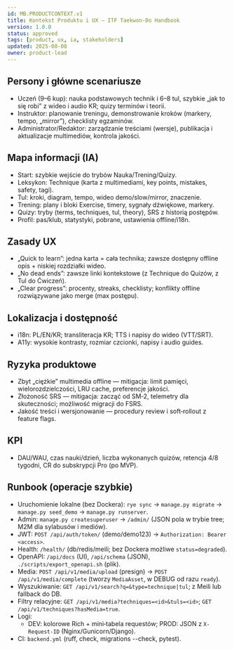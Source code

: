 ```yaml
---
id: MB.PRODUCTCONTEXT.v1
title: Kontekst Produktu i UX — ITF Taekwon‑Do Handbook
version: 1.0.0
status: approved
tags: [product, ux, ia, stakeholders]
updated: 2025-08-08
owner: product-lead
---
```


## Persony i główne scenariusze
- Uczeń (9–6 kup): nauka podstawowych technik i 6–8 tul, szybkie „jak to się robi” z wideo i audio KR; quizy terminów i teorii.
- Instruktor: planowanie treningu, demonstrowanie kroków (markery, tempo, „mirror”), checklisty egzaminów.
- Administrator/Redaktor: zarządzanie treściami (wersje), publikacja i aktualizacje multimediów, kontrola jakości.

## Mapa informacji (IA)
- Start: szybkie wejście do trybów Nauka/Trening/Quizy.
- Leksykon: Technique (karta z multimediami, key points, mistakes, safety, tagi).
- Tul: kroki, diagram, tempo, wideo demo/slow/mirror, znaczenie.
- Trening: plany i bloki Exercise, timery, sygnały dźwiękowe, markery.
- Quizy: tryby (terms, techniques, tul, theory), SRS z historią postępów.
- Profil: pas/klub, statystyki, pobrane, ustawienia offline/i18n.

## Zasady UX
- „Quick to learn”: jedna karta = cała technika; zawsze dostępny offline opis + niskiej rozdziałki wideo.
- „No dead ends”: zawsze linki kontekstowe (z Technique do Quizów, z Tul do Ćwiczeń).
- „Clear progress”: procenty, streaks, checklisty; konflikty offline rozwiązywane jako merge (max postępu).

## Lokalizacja i dostępność
- i18n: PL/EN/KR; transliteracja KR; TTS i napisy do wideo (VTT/SRT).
- A11y: wysokie kontrasty, rozmiar czcionki, napisy i audio guides.

## Ryzyka produktowe
- Zbyt „ciężkie” multimedia offline — mitigacja: limit pamięci, wielorozdzielczości, LRU cache, preferencje jakości.
- Złożoność SRS — mitigacja: zacząć od SM‑2, telemetry dla skuteczności; możliwość migracji do FSRS.
- Jakość treści i wersjonowanie — procedury review i soft‑rollout z feature flags.

## KPI
- DAU/WAU, czas nauki/dzień, liczba wykonanych quizów, retencja 4/8 tygodni, CR do subskrypcji Pro (po MVP).

## Runbook (operacje szybkie)
- Uruchomienie lokalne (bez Dockera): `rye sync` → `manage.py migrate` → `manage.py seed_demo` → `manage.py runserver`.
- Admin: `manage.py createsuperuser` → `/admin/` (JSON pola w trybie tree; M2M dla sylabusów i mediów).
- JWT: `POST /api/auth/token/` (demo/demo123) → `Authorization: Bearer <access>`.
- Health: `/health/` (db/redis/meili; bez Dockera możliwe `status=degraded`).
- OpenAPI: `/api/docs` (UI), `/api/schema` (JSON), `./scripts/export_openapi.sh` (plik).
- Media: `POST /api/v1/media/upload` (presign) → `POST /api/v1/media/complete` (tworzy `MediaAsset`, w DEBUG od razu `ready`).
- Wyszukiwanie: `GET /api/v1/search?q=&type=technique|tul`; z Meili lub fallback do DB.
- Filtry relacyjne: `GET /api/v1/media?techniques=<id>&tuls=<id>`; `GET /api/v1/techniques?hasMedia=true`.
- Logi:
  - DEV: kolorowe Rich + mini‑tabela requestów; PROD: JSON z `X-Request-ID` (Nginx/Gunicorn/Django).
- CI: `backend.yml` (ruff, check, migrations --check, pytest).

